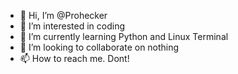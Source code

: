 - 👋 Hi, I’m @Prohecker
- 👀 I’m interested in coding
- 🌱 I’m currently learning Python and Linux Terminal 
- 💞️ I’m looking to collaborate on nothing
- 📫 How to reach me. Dont!

<!---
Prohecker/Prohecker is a ✨ special ✨ repository because its `README.md` (this file) appears on your GitHub profile.
You can click the Preview link to take a look at your changes.
--->
